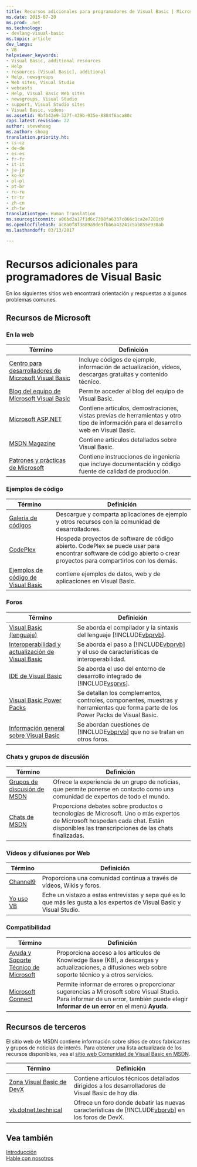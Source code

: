 ```yaml
---
title: Recursos adicionales para programadores de Visual Basic | Microsoft Docs
ms.date: 2015-07-20
ms.prod: .net
ms.technology:
- devlang-visual-basic
ms.topic: article
dev_langs:
- VB
helpviewer_keywords:
- Visual Basic, additional resources
- Help
- resources [Visual Basic], additional
- Help, newsgroups
- Web sites, Visual Studio
- webcasts
- Help, Visual Basic Web sites
- newsgroups, Visual Studio
- support, Visual Studio sites
- Visual Basic, videos
ms.assetid: 9bfb42e9-327f-439b-935e-8884f6aca80c
caps.latest.revision: 22
author: stevehoag
ms.author: shoag
translation.priority.ht:
- cs-cz
- de-de
- es-es
- fr-fr
- it-it
- ja-jp
- ko-kr
- pl-pl
- pt-br
- ru-ru
- tr-tr
- zh-cn
- zh-tw
translationtype: Human Translation
ms.sourcegitcommit: a06bd2a17f1d6c7308fa6337c866c1ca2e7281c0
ms.openlocfilehash: ac8a0f8f3889a9de9fbb6a43241c5ab855e938ab
ms.lasthandoff: 03/13/2017

---
```

# <a name="additional-resources-for-visual-basic-programmers"></a>Recursos adicionales para programadores de Visual Basic
En los siguientes sitios web encontrará orientación y respuestas a algunos problemas comunes.  
  
## <a name="microsoft-resources"></a>Recursos de Microsoft  
  
### <a name="on-the-web"></a>En la web  
  
|Término|Definición|  
|----------|----------------|  
|[Centro para desarrolladores de Microsoft Visual Basic](http://go.microsoft.com/fwlink/?LinkID=47768)|Incluye códigos de ejemplo, información de actualización, vídeos, descargas gratuitas y contenido técnico.|  
|[Blog del equipo de Microsoft Visual Basic](http://go.microsoft.com/fwlink/?LinkID=123815)|Permite acceder al blog del equipo de Visual Basic.|  
|[Microsoft ASP.NET](http://go.microsoft.com/fwlink/?LinkID=51657)|Contiene artículos, demostraciones, vistas previas de herramientas y otro tipo de información para el desarrollo web en Visual Basic.|  
|[MSDN Magazine](http://msdn.microsoft.com/magazine/cc159292.aspx)|Contiene artículos detallados sobre Visual Basic.|  
|[Patrones y prácticas de Microsoft](http://msdn.microsoft.com/practices/default.aspx)|Contiene instrucciones de ingeniería que incluye documentación y código fuente de calidad de producción.|  
  
### <a name="code-samples"></a>Ejemplos de código  
  
|Término|Definición|  
|----------|----------------|  
|[Galería de códigos](http://code.msdn.microsoft.com/)|Descargue y comparta aplicaciones de ejemplo y otros recursos con la comunidad de desarrolladores.|  
|[CodePlex](http://www.codeplex.com/)|Hospeda proyectos de software de código abierto. CodePlex se puede usar para encontrar software de código abierto o crear proyectos para compartirlos con los demás.|  
|[Ejemplos de código de Visual Basic](http://msdn.microsoft.com/vbasic/ms789074)|contiene ejemplos de datos, web y de aplicaciones en Visual Basic.|  
  
### <a name="forums"></a>Foros  
  
|Término|Definición|  
|----------|----------------|  
|[Visual Basic (lenguaje)](http://go.microsoft.com/fwlink/?LinkId=145963)|Se aborda el compilador y la sintaxis del lenguaje [!INCLUDE[vbprvb](../../csharp/programming-guide/concepts/linq/includes/vbprvb_md.md)].|  
|[Interoperabilidad y actualización de Visual Basic](http://go.microsoft.com/fwlink/?LinkId=145966)|Se aborda el paso a [!INCLUDE[vbprvb](../../csharp/programming-guide/concepts/linq/includes/vbprvb_md.md)] y el uso de características de interoperabilidad.|  
|[IDE de Visual Basic](http://go.microsoft.com/fwlink/?LinkId=145971)|Se aborda el uso del entorno de desarrollo integrado de [!INCLUDE[vsprvs](../../csharp/includes/vsprvs_md.md)].|  
|[Visual Basic Power Packs](http://social.msdn.microsoft.com/Forums/vbpowerpacks/threads)|Se detallan los complementos, controles, componentes, muestras y herramientas que forma parte de los Power Packs de Visual Basic.|  
|[Información general sobre Visual Basic](http://go.microsoft.com/fwlink/?LinkId=145973)|Se abordan cuestiones de [!INCLUDE[vbprvb](../../csharp/programming-guide/concepts/linq/includes/vbprvb_md.md)] que no se tratan en otros foros.|  
  
### <a name="chats-and-discussion-groups"></a>Chats y grupos de discusión  
  
|Término|Definición|  
|----------|----------------|  
|[Grupos de discusión de MSDN](http://go.microsoft.com/fwlink/?LinkId=145961)|Ofrece la experiencia de un grupo de noticias, que permite ponerse en contacto como una comunidad de expertos de todo el mundo.|  
|[Chats de MSDN](http://go.microsoft.com/fwlink/?LinkId=145962)|Proporciona debates sobre productos o tecnologías de Microsoft. Uno o más expertos de Microsoft hospedan cada chat. Están disponibles las transcripciones de las chats finalizadas.|  
  
### <a name="videos-and-webcasts"></a>Vídeos y difusiones por Web  
  
|Término|Definición|  
|----------|----------------|  
|[Channel9](http://go.microsoft.com/fwlink/?LinkID=123827)|Proporciona una comunidad continua a través de vídeos, Wikis y foros.|  
|[Yo uso VB](http://msdn.microsoft.com/vbasic/dd776132)|Eche un vistazo a estas entrevistas y sepa qué es lo que más les gusta a los expertos de Visual Basic y Visual Studio.|  
  
### <a name="support"></a>Compatibilidad  
  
|Término|Definición|  
|----------|----------------|  
|[Ayuda y Soporte Técnico de Microsoft](http://go.microsoft.com/fwlink/?LinkID=108287)|Proporciona acceso a los artículos de Knowledge Base (KB), a descargas y actualizaciones, a difusiones web sobre soporte técnico y a otros servicios.|  
|[Microsoft Connect](http://connect.microsoft.com/)|Permite informar de errores o proporcionar sugerencias a Microsoft sobre Visual Studio. Para informar de un error, también puede elegir **Informar de un error** en el menú **Ayuda**.|  
  
## <a name="third-party-resources"></a>Recursos de terceros  
 El sitio web de MSDN contiene información sobre sitios de otros fabricantes y grupos de noticias de interés. Para obtener una lista actualizada de los recursos disponibles, vea el [sitio web Comunidad de Visual Basic en MSDN](http://go.microsoft.com/fwlink/?LinkID=77372).  
  
|Término|Definición|  
|----------|----------------|  
|[Zona Visual Basic de DevX](http://go.microsoft.com/fwlink/?LinkId=145978)|Contiene artículos técnicos detallados dirigidos a los desarrolladores de Visual Basic de hoy día.|  
|[vb.dotnet.technical](http://go.microsoft.com/fwlink/?LinkId=145986)|Ofrece un foro donde debatir las nuevas características de [!INCLUDE[vbprvb](../../csharp/programming-guide/concepts/linq/includes/vbprvb_md.md)] en los foros de DevX.|  
  
## <a name="see-also"></a>Vea también  
 [Introducción](../../visual-basic/getting-started/index.md)   
 [Hable con nosotros](https://docs.microsoft.com/visualstudio/ide/talk-to-us)
